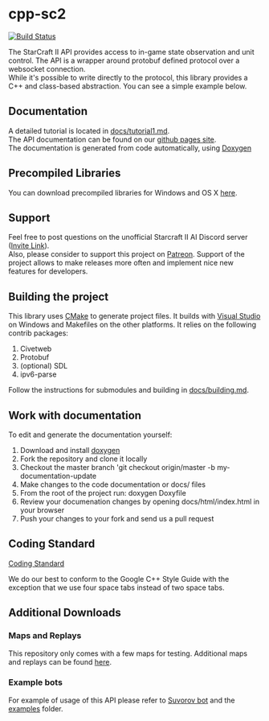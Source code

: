cpp-sc2
=======

[![Build Status](https://codebuild.eu-central-1.amazonaws.com/badges?uuid=eyJlbmNyeXB0ZWREYXRhIjoiQVJ2ejFKMjBMaU5CaHdwYnVxSW9CY2J1Sy9IR3ZLc0Nad1A4MllVdHhlUm5aRHNuTXpKYzFlV0lxaytGWDVLRjlmdGJsS0lIY3BIcVJhRjF6Vk5LVjEwPSIsIml2UGFyYW1ldGVyU3BlYyI6ImpCZ1JXcEVxMnkrY1dJOU0iLCJtYXRlcmlhbFNldFNlcmlhbCI6MX0%3D&branch=master)](https://eu-central-1.console.aws.amazon.com/codesuite/codebuild/928383298076/projects/sc2_macro_machine)

The StarCraft II API provides access to in-game state observation and unit control. The API is a wrapper around protobuf defined protocol over a websocket connection.  
While it's possible to write directly to the protocol, this library provides a C++ and class-based abstraction. You can see a simple example below.


## Documentation
A detailed tutorial is located in [docs/tutorial1.md](docs/tutorial1.md).  
The API documentation can be found on our [github pages site](https://cpp-sc2.github.io/cpp-sc2).  
The documentation is generated from code automatically, using [Doxygen](http://www.stack.nl/~dimitri/doxygen/)


## Precompiled Libraries
You can download precompiled libraries for Windows and OS X [here](docs/precompiled_libs.md).


## Support
Feel free to post questions on the unofficial Starcraft II AI Discord server ([Invite Link](https://discordapp.com/invite/Emm5Ztz)).  
Also, please consider to support this project on [Patreon](https://www.patreon.com/cppsc2). Support of the project allows to make releases more often and implement nice new features for developers.


## Building the project
This library uses [CMake](https://cmake.org/download/) to generate project files. It builds with [Visual Studio](https://www.visualstudio.com/downloads/) on Windows and Makefiles on the other platforms. It relies on the following contrib packages:

1. Civetweb
2. Protobuf
3. (optional) SDL
4. ipv6-parse

Follow the instructions for submodules and building in [docs/building.md](docs/building.md).


## Work with documentation
To edit and generate the documentation yourself:
1. Download and install [doxygen](http://www.stack.nl/~dimitri/doxygen/download.html#srcbin)
2. Fork the repository and clone it locally
3. Checkout the master branch 'git checkout origin/master -b my-documentation-update
4. Make changes to the code documentation or docs/ files
5. From the root of the project run: doxygen Doxyfile
6. Review your documenation changes by opening docs/html/index.html in your browser
7. Push your changes to your fork and send us a pull request


## Coding Standard

[Coding Standard](https://google.github.io/styleguide/cppguide.html)

We do our best to conform to the Google C++ Style Guide with the exception that we use four space tabs instead
of two space tabs.


## Additional Downloads

### Maps and Replays
This repository only comes with a few maps for testing.
Additional maps and replays can be found [here](https://github.com/Blizzard/s2client-proto#downloads).

### Example bots
For example of usage of this API please refer to [Suvorov bot](https://github.com/alkurbatov/suvorov-bot) and the [examples](https://github.com/cpp-sc2/cpp-sc2/tree/master/examples) folder.
